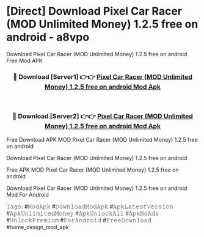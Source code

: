 # [Direct] Download Pixel Car Racer (MOD Unlimited Money) 1.2.5 free on android - a8vpo
Download Pixel Car Racer (MOD Unlimited Money) 1.2.5 free on android Free Mod APK

<div align="center">
<h3>🔴 Download [Server1] 👉👉 <a href="https://apk-comot.site?title=Pixel_Car_Racer_(MOD_Unlimited_Money)_1.2.5_free_on_android">Pixel Car Racer (MOD Unlimited Money) 1.2.5 free on android Mod Apk</a></h3><br>

<h3>🔴 Download [Server2] 👉👉 <a href="https://apk-comot.site?title=Pixel_Car_Racer_(MOD_Unlimited_Money)_1.2.5_free_on_android">Pixel Car Racer (MOD Unlimited Money) 1.2.5 free on android Mod Apk</a></h3>
</div>


Free Download APK MOD Pixel Car Racer (MOD Unlimited Money) 1.2.5 free on android

Download Pixel Car Racer (MOD Unlimited Money) 1.2.5 free on android 

Free APK MOD Pixel Car Racer (MOD Unlimited Money) 1.2.5 free on android 

Download Pixel Car Racer (MOD Unlimited Money) 1.2.5 free on android Mod For Android

𝚃𝚊𝚐𝚜: #𝙼𝚘𝚍𝙰𝚙𝚔 #𝙳𝚘𝚠𝚗𝚕𝚘𝚊𝚍𝙼𝚘𝚍𝙰𝚙𝚔 #𝙰𝚙𝚔𝙻𝚊𝚝𝚎𝚜𝚝𝚅𝚎𝚛𝚜𝚒𝚘𝚗 #𝙰𝚙𝚔𝚄𝚗𝚕𝚒𝚖𝚒𝚝𝚎𝚍𝙼𝚘𝚗𝚎𝚢 #𝙰𝚙𝚔𝚄𝚗𝚕𝚘𝚌𝚔𝙰𝚕𝚕 #𝙰𝚙𝚔𝙽𝚘𝙰𝚍𝚜 #𝚄𝚗𝚕𝚘𝚌𝚔𝙿𝚛𝚎𝚖𝚒𝚞𝚖 #𝙵𝚘𝚛𝙰𝚗𝚍𝚛𝚘𝚒𝚍 #𝙵𝚛𝚎𝚎𝙳𝚘𝚠𝚗𝚕𝚘𝚊𝚍 #home_design_mod_apk